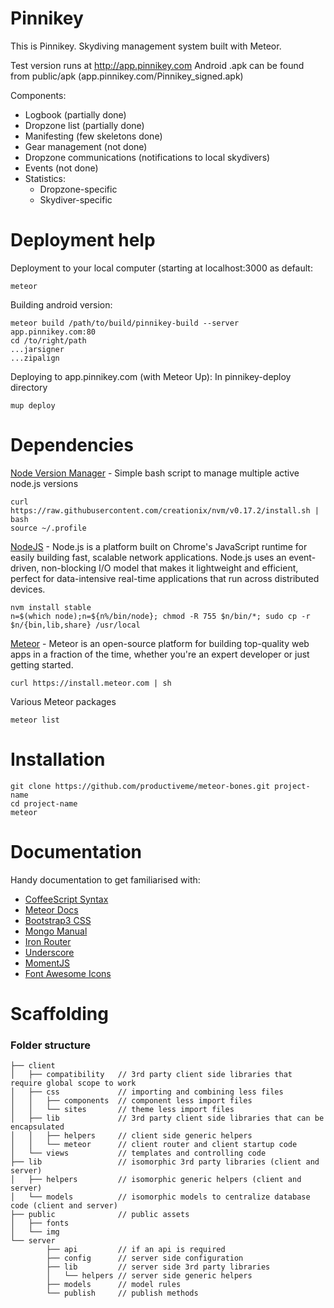 Pinnikey
============

This is Pinnikey. Skydiving management system built with Meteor.

Test version runs at http://app.pinnikey.com
Android .apk can be found from public/apk (app.pinnikey.com/Pinnikey_signed.apk)

Components:

* Logbook (partially done)
* Dropzone list (partially done)
* Manifesting (few skeletons done)
* Gear management (not done)
* Dropzone communications (notifications to local skydivers)
* Events (not done)
* Statistics:
  * Dropzone-specific
  * Skydiver-specific

Deployment help
==============

Deployment to your local computer (starting at localhost:3000 as default:

```
meteor
```

Building android version:
```
meteor build /path/to/build/pinnikey-build --server app.pinnikey.com:80
cd /to/right/path
...jarsigner
...zipalign
```

Deploying to app.pinnikey.com (with Meteor Up):
In pinnikey-deploy directory 
```
mup deploy
```


Dependencies
============

[Node Version Manager](https://github.com/creationix/nvm) - Simple bash script to manage multiple active node.js versions

    curl https://raw.githubusercontent.com/creationix/nvm/v0.17.2/install.sh | bash
    source ~/.profile

[NodeJS](http://nodejs.org/) - Node.js is a platform built on Chrome's JavaScript runtime for easily building fast, scalable network applications. Node.js uses an event-driven, non-blocking I/O model that makes it lightweight and efficient, perfect for data-intensive real-time applications that run across distributed devices.
    
    nvm install stable
    n=$(which node);n=${n%/bin/node}; chmod -R 755 $n/bin/*; sudo cp -r $n/{bin,lib,share} /usr/local

[Meteor](http://www.meteor.com) - Meteor is an open-source platform for building top-quality web apps in a fraction of the time, whether you're an expert developer or just getting started.

    curl https://install.meteor.com | sh

Various Meteor packages
    
    meteor list

Installation
============

    git clone https://github.com/productiveme/meteor-bones.git project-name
    cd project-name
    meteor

Documentation
=============

Handy documentation to get familiarised with:

- [CoffeeScript Syntax](http://coffeescript.org/)
- [Meteor Docs](http://docs.meteor.com/)
- [Bootstrap3 CSS](http://getbootstrap.com/css/)
- [Mongo Manual](http://docs.mongodb.org/manual/)
- [Iron Router](https://github.com/EventedMind/iron-router/blob/0.9/DOCS.md)
- [Underscore](http://underscorejs.org/)
- [MomentJS](http://momentjs.com/docs/)
- [Font Awesome Icons](http://fortawesome.github.io/Font-Awesome/icons/)

Scaffolding
===========

### Folder structure

```
├── client
│   ├── compatibility   // 3rd party client side libraries that require global scope to work
│   ├── css             // importing and combining less files
│   │   ├── components  // component less import files
│   │   └── sites       // theme less import files
│   ├── lib             // 3rd party client side libraries that can be encapsulated
│   │   ├── helpers     // client side generic helpers
│   │   └── meteor      // client router and client startup code
│   └── views           // templates and controlling code
├── lib                 // isomorphic 3rd party libraries (client and server)
│   ├── helpers         // isomorphic generic helpers (client and server)
│   └── models          // isomorphic models to centralize database code (client and server)
├── public              // public assets
│   ├── fonts
│   └── img
└── server
        ├── api         // if an api is required
        ├── config      // server side configuration
        ├── lib         // server side 3rd party libraries
        │   └── helpers // server side generic helpers
        ├── models      // model rules
        └── publish     // publish methods
```